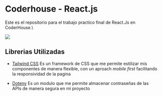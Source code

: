 # Coderhouse - React.js

Este es el repositorio para el trabajo practico final de React.Js en CoderHouse.\

![](src/assets/demo.gif)

## Librerias Utilizadas

- [Tailwind CSS](https://tailwindcss.com)
Es un framework de CSS que me permite estilizar mis componentes de manera flexible, con un aproach *mobile first* facilitando la responsividad de la pagina

- [Dotenv](https://www.npmjs.com/package/dotenv)
Es un modulo que me permite almacenar contraseñas de las APIs de manera segura en mi proyecto


